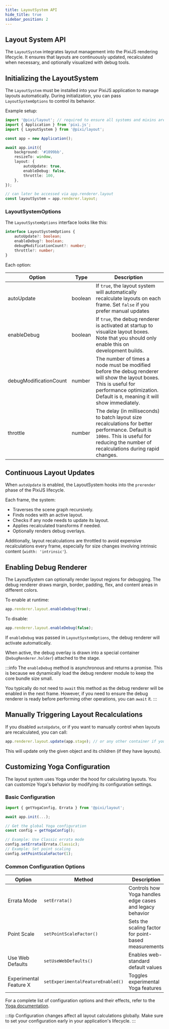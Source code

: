 ```yaml
---
title: LayoutSystem API
hide_title: true
sidebar_position: 2
---
```


## Layout System API

The `LayoutSystem` integrates layout management into the PixiJS rendering lifecycle.
It ensures that layouts are continuously updated, recalculated when necessary, and optionally visualized with debug tools.

## Initializing the LayoutSystem

The `LayoutSystem` must be installed into your PixiJS application to manage layouts automatically.
During initialization, you can pass `LayoutSystemOptions` to control its behavior.

Example setup:

```ts
import '@pixi/layout'; // required to ensure all systems and mixins are registered
import { Application } from 'pixi.js';
import { LayoutSystem } from '@pixi/layout';

const app = new Application();

await app.init({
    background: '#1099bb',
    resizeTo: window,
    layout: {
        autoUpdate: true,
        enableDebug: false,
        throttle: 100,
    },
});

// can later be accessed via app.renderer.layout
const layoutSystem = app.renderer.layout;
```

### LayoutSystemOptions

The `LayoutSystemOptions` interface looks like this:

```ts
interface LayoutSystemOptions {
    autoUpdate?: boolean;
    enableDebug?: boolean;
    debugModificationCount?: number;
    throttle?: number;
}
```

Each option:

| Option                 | Type    | Description                                                                                                                                                                                      |
| ---------------------- | ------- | ------------------------------------------------------------------------------------------------------------------------------------------------------------------------------------------------ |
| autoUpdate             | boolean | If `true`, the layout system will automatically recalculate layouts on each frame. Set `false` if you prefer manual updates                                                                      |
| enableDebug            | boolean | If `true`, the debug renderer is activated at startup to visualize layout boxes. Note that you should only enable this on development builds.                                                    |
| debugModificationCount | number  | The number of times a node must be modified before the debug renderer will show the layout boxes. This is useful for performance optimization. Default is `0`, meaning it will show immediately. |
| throttle               | number  | The delay (in milliseconds) to batch layout size recalculations for better performance. Default is `100ms`. This is useful for reducing the number of recalculations during rapid changes.       |

## Continuous Layout Updates

When `autoUpdate` is enabled, the LayoutSystem hooks into the `prerender` phase of the PixiJS lifecycle.

Each frame, the system:

- Traverses the scene graph recursively.
- Finds nodes with an active layout.
- Checks if any node needs to update its layout.
- Applies recalculated transforms if needed.
- Optionally renders debug overlays.

Additionally, layout recalculations are throttled to avoid expensive recalculations every frame, especially for size changes involving intrinsic content (`width: 'intrinsic'`).

## Enabling Debug Renderer

The LayoutSystem can optionally render layout regions for debugging.
The debug renderer draws margin, border, padding, flex, and content areas in different colors.

To enable at runtime:

```ts
app.renderer.layout.enableDebug(true);
```

To disable:

```ts
app.renderer.layout.enableDebug(false);
```

If `enableDebug` was passed in `LayoutSystemOptions`, the debug renderer will activate automatically.

When active, the debug overlay is drawn into a special container (`DebugRenderer.holder`) attached to the stage.

:::info
The `enableDebug` method is asynchronous and returns a promise. This is because we dynamically load the debug renderer module to keep the core bundle size small.

You typically do not need to `await` this method as the debug renderer will be enabled in the next frame.
However, if you need to ensure the debug renderer is ready before performing other operations, you can `await` it.
:::

## Manually Triggering Layout Recalculations

If you disabled `autoUpdate`, or if you want to manually control when layouts are recalculated, you can call:

```ts
app.renderer.layout.update(app.stage); // or any other container if you want to update a specific part of the scene graph
```

This will update only the given object and its children (if they have layouts).

## Customizing Yoga Configuration

The layout system uses Yoga under the hood for calculating layouts. You can customize Yoga's behavior by modifying its configuration settings.

### Basic Configuration

```ts
import { getYogaConfig, Errata } from '@pixi/layout';

await app.init(...);

// Get the global Yoga configuration
const config = getYogaConfig();

// Example: Use Classic errata mode
config.setErrata(Errata.Classic);
// Example: Set point scaling
config.setPointScaleFactor(1);
```

### Common Configuration Options

| Option                 | Method                            | Description                                              |
| ---------------------- | --------------------------------- | -------------------------------------------------------- |
| Errata Mode            | `setErrata()`                     | Controls how Yoga handles edge cases and legacy behavior |
| Point Scale            | `setPointScaleFactor()`           | Sets the scaling factor for point-based measurements     |
| Use Web Defaults       | `setUseWebDefaults()`             | Enables web-standard default values                      |
| Experimental Feature X | `setExperimentalFeatureEnabled()` | Toggles experimental Yoga features                       |

For a complete list of configuration options and their effects, refer to the [Yoga documentation](https://www.yogalayout.dev/docs/getting-started/configuring-yoga).

:::tip
Configuration changes affect all layout calculations globally. Make sure to set your configuration early in your application's lifecycle.
:::
